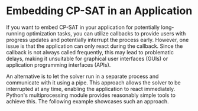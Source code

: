 # Embedding CP-SAT in an Application

If you want to embed CP-SAT in your application for potentially long-running optimization tasks, you can utilize callbacks to provide users with progress updates and potentially interrupt the process early. However, one issue is that the application can only react during the callback. Since the callback is not always called frequently, this may lead to problematic delays, making it unsuitable for graphical user interfaces (GUIs) or application programming interfaces (APIs).

An alternative is to let the solver run in a separate process and communicate with it using a pipe. This approach allows the solver to be interrupted at any time, enabling the application to react immediately. Python's multiprocessing module provides reasonably simple tools to achieve this. The following example showcases such an approach.